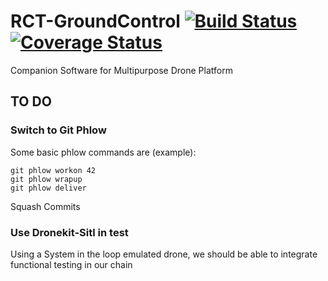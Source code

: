 # RCT-GroundControl [![Build Status](https://travis-ci.org/RCTechnologies/RCT-GroundControl.svg?branch=master)](https://travis-ci.org/RCTechnologies/RCT-GroundControl) [![Coverage Status](https://coveralls.io/repos/github/RCTechnologies/RCT-GroundControl/badge.svg?branch=master)](https://coveralls.io/github/RCTechnologies/RCT-GroundControl?branch=master)

Companion Software for Multipurpose Drone Platform

## TO DO

### Switch to Git Phlow
Some basic phlow commands are (example):
```
git phlow workon 42
git phlow wrapup
git phlow deliver
```
Squash Commits

### Use Dronekit-Sitl in test
Using a System in the loop emulated drone, we should be able to integrate functional testing in our chain


